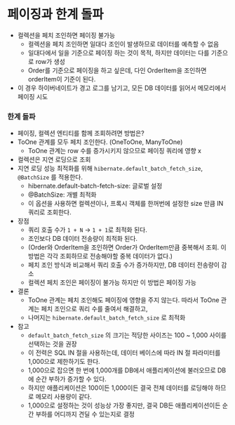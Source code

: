 # 페이징과 한계 돌파

- 컬렉션을 페치 조인하면 페이징 불가능
  - 컬렉션을 페치 조인하면 일대다 조인이 발생하므로 데이터를 예측할 수 없음
  - 일대다에서 일을 기준으로 페이징 하는 것이 목적, 하지만 데이터는 다를 기준으로 row가 생성
  - Order를 기준으로 페이징을 하고 싶은데, 다인 OrderItem을 조인하면 orderItem이 기준이 된다.
- 이 경우 하이버네이트가 경고 로그를 남기고, 모든 DB 데이터를 읽어서 메모리에서 페이징 시도

### 한계 돌파

- 페이징, 컬렉션 엔티티를 함께 조회하려면 방법은?
- ToOne 관계를 모두 페치 조인한다. (OneToOne, ManyToOne)
  - ToOne 관계는 row 수를 증가시키지 않으므로 페이징 쿼리에 영향 x
- 컬렉션은 지연 로딩으로 조회
- 지연 로딩 성능 최적화를 위해 ```hibernate.default_batch_fetch_size```, ```@BatchSize``` 를 적용한다.
  - hibernate.default-batch-fetch-size: 글로벌 설정
  - @BatchSize: 개별 최적화
  - 이 옵션을 사용하면 컬렉션이나, 프록시 객체를 한꺼번에 설정한 size 만큼 IN 쿼리로 조회한다.
- 장점
  - 쿼리 호출 수가 ```1 + N``` -> ```1 + 1```로 최적화 된다.
  - 조인보다 DB 데이터 전송량이 최적화 된다.
  - (Order와 OrderItem을 조인하면 Order가 OrderItem만큼 중복해서 조회. 이 방법은 각각 조회하므로 전송해야할 중복 데이터가 없다.)
  - 페치 조인 방식과 비교해서 쿼리 호출 수가 증가하지만, DB 데이터 전송량이 감소
  - 컬렉션 페치 조인은 페이징이 불가능 하지만 이 방법은 페이징 가능
- 결론
  - ToOne 관계는 페치 조인해도 페이징에 영향을 주지 않는다. 따라서 ToOne 관계는 페치 조인으로 쿼리 수를 줄여서 해결하고,
  - 나머지는 ```hibernate.default_batch_fetch_size``` 로 최적화
- 참고
  - ```default_batch_fetch_size``` 의 크기는 적당한 사이즈는 100 ~ 1,000 사이를 선택하는 것을 권장
  - 이 전력은 SQL IN 절을 사용하는데, 데이터 베이스에 따라 IN 절 파라미터를 1,000으로 제한하기도 한다.
  - 1,000으로 잡으면 한 번에 1,000개를 DB에서 애플리케이션에 불러오므로 DB에 순간 부하가 증가할 수 있다.
  - 하지만 애플리케이션은 100이든 1,000이든 결국 전체 데이터를 로딩해야 하므로 메모리 사용량이 같다.
  - 1,000으로 설정하는 것이 성능상 가장 좋지만, 결국 DB든 애플리케이션이든 순간 부하를 어디까지 견딜 수 있는지로 결정